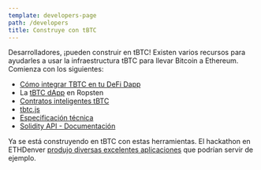 ```yaml
---
template: developers-page
path: /developers
title: Construye con tBTC
---
```

Desarrolladores, ¡pueden construir en tBTC! Existen varios recursos para ayudarles a usar la infraestructura tBTC para llevar Bitcoin a Ethereum. Comienza con los siguientes:

* [Cómo integrar TBTC en tu DeFi Dapp](https://tbtc.network/developers/how-to-integrate-tbtc-into-your-defi-dapp)
* La [tBTC dApp](https://dapp.test.tbtc.network/) en Ropsten
* [Contratos inteligentes tBTC](https://github.com/keep-network/tbtc)
* [tbtc.js](https://github.com/keep-network/tbtc.js)
* [Especificación técnica](http://docs.keep.network/tbtc/)
* [Solidity API - Documentación](http://docs.keep.network/tbtc/solidity/)

Ya se está construyendo en tBTC con estas herramientas. El hackathon en ETHDenver [produjo diversas excelentes aplicaciones](https://blog.keep.network/bitcoin-earn-wins-ethdenver-tbtc-hackathon-prize-5233ce805468) que podrían servir de ejemplo.

